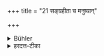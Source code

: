 +++
title = "21 सङ्ग्रहीता च मनुष्यान्"

+++

<details><summary>Bühler</summary>

21. And let him conciliate men (by gifts or kindness).
</details>

<details><summary>हरदत्त-टीका</summary>

## सूत्रम्
सङ्ग्रहीता च मनुष्यान् ॥ २१ ॥  
## टिप्पनी
अर्थप्रदानप्रियवचनानुसरणादिभिर्मनुष्याणां सङ्ग्रहणशीलस्स्यात् ॥ २१ ॥
</details>
